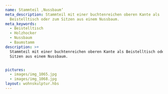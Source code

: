 ```yaml
---
name: Stammteil ,Nussbaum‘
meta_description: Stammteil mit einer buchtenreichen oberen Kante als
  Beistelltisch oder zum Sitzen aus einem Nussbaum.
meta_keywords:
  - Beistelltisch
  - Holzhocker
  - Nussbaum
  - Baumstamm
description: >+
  Stammteil mit einer buchtenreichen oberen Kante als Beistelltisch oder zum
  Sitzen aus einem Nussbaum.


pictures:
  - images/img_1065.jpg
  - images/img_1068.jpg
layout: wohnskulptur.hbs
---
```


